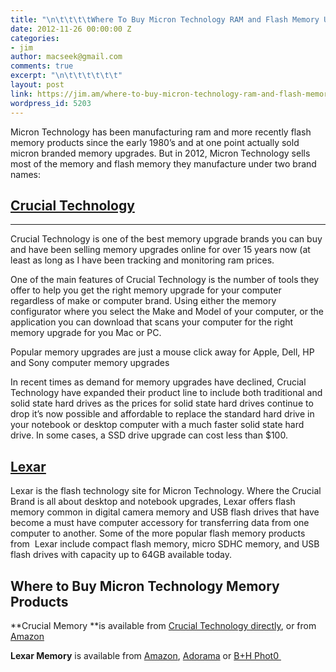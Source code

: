 ```yaml
---
title: "\n\t\t\t\tWhere To Buy Micron Technology RAM and Flash Memory Upgrades\t\t"
date: 2012-11-26 00:00:00 Z
categories:
- jim
author: macseek@gmail.com
comments: true
excerpt: "\n\t\t\t\t\t\t"
layout: post
link: https://jim.am/where-to-buy-micron-technology-ram-and-flash-memory-upgrades/
wordpress_id: 5203
---
```


Micron Technology has been manufacturing ram and more recently flash memory products since the early 1980’s and at one point actually sold micron branded memory upgrades. But in 2012, Micron Technology sells most of the memory and flash memory they manufacture under two brand names:




## **[Crucial Technology](http://www.crucial.com)**




* * *




Crucial Technology is one of the best memory upgrade brands you can buy and have been selling memory upgrades online for over 15 years now (at least as long as I have been tracking and monitoring ram prices.




One of the main features of Crucial Technology is the number of tools they offer to help you get the right memory upgrade for your computer regardless of make or computer brand. Using either the memory configurator where you select the Make and Model of your computer, or the application you can download that scans your computer for the right memory upgrade for you Mac or PC.




Popular memory upgrades are just a mouse click away for Apple, Dell, HP and Sony computer memory upgrades




In recent times as demand for memory upgrades have declined, Crucial Technology have expanded their product line to include both traditional and solid state hard drives as the prices for solid state hard drives continue to drop it’s now possible and affordable to replace the standard hard drive in your notebook or desktop computer with a much faster solid state hard drive. In some cases, a SSD drive upgrade can cost less than $100.




## **[Lexar](http://www.lexar.com)**




Lexar is the flash technology site for Micron Technology. Where the Crucial Brand is all about desktop and notebook upgrades, Lexar offers flash memory common in digital camera memory and USB flash drives that have become a must have computer accessory for transferring data from one computer to another. Some of the more popular flash memory products from  Lexar include compact flash memory, micro SDHC memory, and USB flash drives with capacity up to 64GB available today.




## **Where to Buy Micron Technology Memory Products**




**Crucial Memory **is available from [Crucial Technology directly](http://www.anrdoezrs.net/click-1548159-10273954), or from [Amazon](ttp://www.amazon.com/gp/product/B003DZJQQI/ref=as_li_ss_tl?ie=UTF8&camp=1789&creative=390957&creativeASIN=B003DZJQQI&linkCode=as2&tag=ramseeker-20)




**Lexar Memory** is available from [Amazon](http://www.amazon.com/s/?_encoding=UTF8&camp=1789&creative=390957&field-keywords=lexar&linkCode=ur2&tag=ramseeker-20&url=search-alias%3Delectronics), [Adorama](http://www.adorama.com?&KBID=64104) or [B+H Phot0 ](http://www.bhphotovideo.com/?BI=8956&KBID=10401&DFF=d10-v1-t8-x4)




 




 


		
